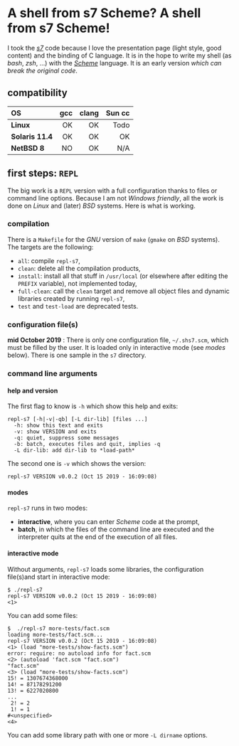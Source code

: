 # A shell from s7 Scheme? A shell from s7 Scheme!

I took the _[s7](https://ccrma.stanford.edu/software/snd/snd/s7.html)_ code because I love the presentation page (light style, good content) and the binding of C language. It is in the hope to write my shell (as _bash_, _zsh_, ...) with the _[Scheme](https://schemers.org/)_ language. It is an early version *which can break the original code*.

## compatibility

| OS       	 	| gcc  | clang   | Sun cc  |
| :------------- 	| ---: | ------: | ------: |
|  **Linux**	 	| OK   | OK      | Todo	   |
|  **Solaris 11.4**  	| OK   | OK      | OK	   |
|  **NetBSD 8**		| NO   | OK      | N/A     |

## first steps: `REPL`

The big work is a `REPL` version with a full configuration thanks to files or command line options. Because I am not _Windows friendly_, all the work is done on _Linux_ and (later) _BSD_ systems. Here is what is working.

### compilation

There is a `Makefile` for the _GNU_ version of  `make` (`gmake` on _BSD_ systems).  The targets are the following:

- `all`: compile `repl-s7`,
- `clean`: delete all the compilation products,
- `install`: install all that stuff in `/usr/local` (or elsewhere after editing the `PREFIX` variable), not implemented today,
- `full-clean`: call the `clean` target and remove all object files and dynamic libraries created by running `repl-s7`,
- `test` and `test-load` are deprecated tests.

### configuration file(s)

**mid October 2019** : There is only one configuration file, `~/.shs7.scm`, which must be filled by the user.  It is loaded only in interactive mode (see _modes_ below).  There is one sample in the `s7` directory. 

### command line arguments

#### help and version

The first flag to know is `-h` which show this help and exits:

```
repl-s7 [-h|-v|-qb] [-L dir-lib] [files ...]
  -h: show this text and exits
  -v: show VERSION and exits
  -q: quiet, suppress some messages
  -b: batch, executes files and quit, implies -q
  -L dir-lib: add dir-lib to *load-path*

```

The second one is `-v` which shows the version:

```
repl-s7 VERSION v0.0.2 (Oct 15 2019 - 16:09:08)
```

#### modes

`repl-s7` runs in two modes:

- **interactive**, where you can enter _Scheme_ code at the prompt,
- **batch**, in which the files of the command line are executed and the interpreter quits at the end of the execution of all files.

#### interactive mode

Without arguments, `repl-s7` loads some libraries, the configuration file(s)and start in interactive mode:

```
$ ./repl-s7
repl-s7 VERSION v0.0.2 (Oct 15 2019 - 16:09:08)
<1>
```

You can add some files:

```
$  ./repl-s7 more-tests/fact.scm
loading more-tests/fact.scm...
repl-s7 VERSION v0.0.2 (Oct 15 2019 - 16:09:08)
<1> (load "more-tests/show-facts.scm")
error: require: no autoload info for fact.scm
<2> (autoload 'fact.scm "fact.scm")
"fact.scm"
<3> (load "more-tests/show-facts.scm")
15! = 1307674368000
14! = 87178291200
13! = 6227020800
...
 2! = 2
 1! = 1
#<unspecified>
<4> 
```

You can add some library path with one or more `-L dirname` options.
